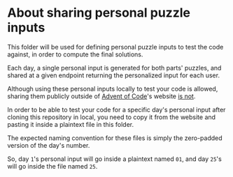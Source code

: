 # About sharing personal puzzle inputs

This folder will be used for defining personal puzzle inputs to test the code against, in order to compute the final solutions.

Each day, a single personal input is generated for both parts' puzzles, and shared at a given endpoint returning the personalized input for each user.

Although using these personal inputs locally to test your code is allowed, sharing them publicly outside of [Advent of Code](https://adventofcode.com/)'s website [is not](https://www.reddit.com/r/adventofcode/comments/zdz8qa/license_of_the_input_data/).

In order to be able to test your code for a specific day's personal input after cloning this repository in local, you need to copy it from the website and pasting it inside a plaintext file in this folder.

The expected naming convention for these files is simply the zero-padded version of the day's number.

So, day `1`'s personal input will go inside a plaintext named `01`, and day `25`'s will go inside the file named `25`.
